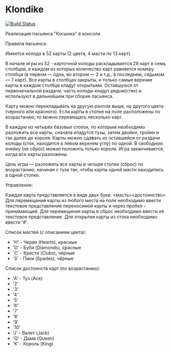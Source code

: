 # Klondike

[![Build Status](https://travis-ci.org/vvkostenko/klondike_cpp.svg?branch=master)](https://travis-ci.org/vvkostenko/klondike_cpp)

Реализация пасьянса "Косынка" в консоли


Правила пасьянса:

Имеется колода в 52 карты (2 цвета, 4 масти по 13 карт).

В начале игры из 52 - карточной колоды раскладывается 28 карт в семь столбцов, в каждом из которых количество карт равняется номеру столбца (в первом — одна, во втором — 2 и т.д., в последнем, седьмом — 7 карт). Все карты в столбцах закрыты, и только самые верхние карты в каждом столбце кладут открытыми. Оставшуюся от первоначальной раздачи, часть колоды кладут рядом(стек) и используют в дальнейшем при сборке пасьянса.

Карту можно перекладывать на другую рангом выше, но другого цвета (чёрного или красного). Если карты в стопке на поле расположены по возрастанию, то можно перемещать несколько карт.

В каждую из четырёх базовых стопок, по которым необходимо разложить все карты, сначала кладутся тузы, затем двойки, тройки и так далее до короля. Карты можно сдавать из оставшейся от раздачи колоды (сток, находится в левом верхнем углу) по одной. В свободную ячейку (не сброс) можно положить только короля. Игра заканчивается, когда все карты разложены.

Цель игры — разложить все карты в четыре стопки (сброс) по возрастанию, начиная с туза так, чтобы карты одной масти находились в одной стопке.


Управление:

Каждая карта представляется в виде двух букв: <масть><достоинство>
Для перемещения карты из любого места на поле необходимо ввести текстовое представление переносимой карты и через пробел - принимающей.
Для перемещиния карты в сброс необходимо ввести её текстовое представление.
Для открытия карты из стока необходимо ввести '#'.

Список мастей (с описанием цвета):
* 'H' - Черви (Hearts), красные
* 'D' - Буби (Diamonds), красные
* 'C' - Крести (Clubs), чёрные
* 'S' - Пики (Spades), чёрные

Список достоинств карт (по возрастанию):
* 'A' - Туз (Ace)
* '2'
* '3'
* '4'
* '5'
* '6'
* '7'
* '8'
* '9'
* '10'
* 'J' - Валет (Jack)
* 'Q' - Дама (Queen)
* 'K' - Король (King)
